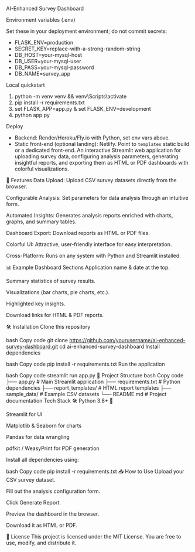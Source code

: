 AI-Enhanced Survey Dashboard

Environment variables (.env)

Set these in your deployment environment; do not commit secrets:

- FLASK_ENV=production
- SECRET_KEY=replace-with-a-strong-random-string
- DB_HOST=your-mysql-host
- DB_USER=your-mysql-user
- DB_PASS=your-mysql-password
- DB_NAME=survey_app

Local quickstart

1) python -m venv venv && venv\Scripts\activate
2) pip install -r requirements.txt
3) set FLASK_APP=app.py & set FLASK_ENV=development
4) python app.py

Deploy

- Backend: Render/Heroku/Fly.io with Python, set env vars above.
- Static front-end (optional landing): Netlify. Point to `templates` static build or a dedicated front-end.
An interactive Streamlit web application for uploading survey data, configuring analysis parameters, generating insightful reports, and exporting them as HTML or PDF dashboards with colorful visualizations.

🚀 Features
Data Upload: Upload CSV survey datasets directly from the browser.

Configurable Analysis: Set parameters for data analysis through an intuitive form.

Automated Insights: Generates analysis reports enriched with charts, graphs, and summary tables.

Dashboard Export: Download reports as HTML or PDF files.

Colorful UI: Attractive, user-friendly interface for easy interpretation.

Cross-Platform: Runs on any system with Python and Streamlit installed.

📊 Example Dashboard Sections
Application name & date at the top.

Summary statistics of survey results.

Visualizations (bar charts, pie charts, etc.).

Highlighted key insights.

Download links for HTML & PDF reports.

🛠 Installation
Clone this repository

bash
Copy code
git clone https://github.com/yourusername/ai-enhanced-survey-dashboard.git
cd ai-enhanced-survey-dashboard
Install dependencies

bash
Copy code
pip install -r requirements.txt
Run the application

bash
Copy code
streamlit run app.py
📂 Project Structure
bash
Copy code
├── app.py                  # Main Streamlit application
├── requirements.txt        # Python dependencies
├── report_templates/       # HTML report templates
├── sample_data/            # Example CSV datasets
└── README.md               # Project documentation
Tech Stack 🛠️
Python  3.8+ 🐍

Streamlit for UI

Matplotlib & Seaborn for charts

Pandas for data wrangling

pdfkit / WeasyPrint for PDF generation

Install all dependencies using:

bash
Copy code
pip install -r requirements.txt
📥 How to Use
Upload your CSV survey dataset.

Fill out the analysis configuration form.

Click Generate Report.

Preview the dashboard in the browser.

Download it as HTML or PDF.


📜 License
This project is licensed under the MIT License. You are free to use, modify, and distribute it.

